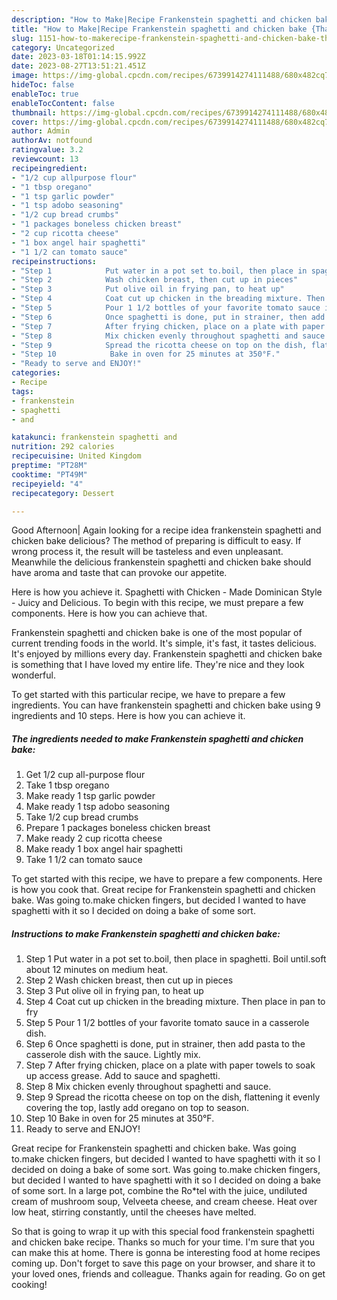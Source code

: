 ```yaml
---
description: "How to Make|Recipe Frankenstein spaghetti and chicken bake {That is Delicious"
title: "How to Make|Recipe Frankenstein spaghetti and chicken bake {That is Delicious"
slug: 1151-how-to-makerecipe-frankenstein-spaghetti-and-chicken-bake-that-is-delicious
category: Uncategorized
date: 2023-03-18T01:14:15.992Z
date: 2023-08-27T13:51:21.451Z
image: https://img-global.cpcdn.com/recipes/6739914274111488/680x482cq70/frankenstein-spaghetti-and-chicken-bake-recipe-main-photo.jpg
hideToc: false
enableToc: true
enableTocContent: false
thumbnail: https://img-global.cpcdn.com/recipes/6739914274111488/680x482cq70/frankenstein-spaghetti-and-chicken-bake-recipe-main-photo.jpg
cover: https://img-global.cpcdn.com/recipes/6739914274111488/680x482cq70/frankenstein-spaghetti-and-chicken-bake-recipe-main-photo.jpg
author: Admin
authorAv: notfound
ratingvalue: 3.2
reviewcount: 13
recipeingredient:
- "1/2 cup allpurpose flour"
- "1 tbsp oregano"
- "1 tsp garlic powder"
- "1 tsp adobo seasoning"
- "1/2 cup bread crumbs"
- "1 packages boneless chicken breast"
- "2 cup ricotta cheese"
- "1 box angel hair spaghetti"
- "1 1/2 can tomato sauce"
recipeinstructions:
- "Step 1            Put water in a pot set to.boil, then place in spaghetti. Boil until.soft about 12 minutes on medium heat."
- "Step 2            Wash chicken breast, then cut up in pieces"
- "Step 3            Put olive oil in frying pan, to heat up"
- "Step 4            Coat cut up chicken in the breading mixture. Then place in pan to fry"
- "Step 5            Pour 1 1/2 bottles of your favorite tomato sauce in a casserole dish."
- "Step 6            Once spaghetti is done, put in strainer, then add pasta to the casserole dish with the sauce. Lightly mix."
- "Step 7            After frying chicken, place on a plate with paper towels to soak up access grease. Add to sauce and spaghetti."
- "Step 8            Mix chicken evenly throughout spaghetti and sauce."
- "Step 9            Spread the ricotta cheese on top on the dish, flattening it evenly covering the top, lastly add oregano on top to season."
- "Step 10            Bake in oven for 25 minutes at 350°F."
- "Ready to serve and ENJOY!"
categories:
- Recipe
tags:
- frankenstein
- spaghetti
- and

katakunci: frankenstein spaghetti and 
nutrition: 292 calories
recipecuisine: United Kingdom
preptime: "PT28M"
cooktime: "PT49M"
recipeyield: "4"
recipecategory: Dessert

---
```



Good Afternoon| Again looking for a recipe idea frankenstein spaghetti and chicken bake delicious? The method of preparing is difficult to easy. If wrong process it, the result will be tasteless and even unpleasant. Meanwhile the delicious frankenstein spaghetti and chicken bake should have aroma and taste that can provoke our appetite.





Here is how you achieve it. Spaghetti with Chicken - Made Dominican Style - Juicy and Delicious. To begin with this recipe, we must prepare a few components. Here is how you can achieve that.

Frankenstein spaghetti and chicken bake is one of the most popular of current trending foods in the world. It's simple, it's fast, it tastes delicious. It's enjoyed by millions every day. Frankenstein spaghetti and chicken bake is something that I have loved my entire life. They're nice and they look wonderful.


To get started with this particular recipe, we have to prepare a few ingredients. You can have frankenstein spaghetti and chicken bake using 9 ingredients and 10 steps. Here is how you can achieve it.

<!--inarticleads1-->

##### The ingredients needed to make Frankenstein spaghetti and chicken bake:

1. Get 1/2 cup all-purpose flour
1. Take 1 tbsp oregano
1. Make ready 1 tsp garlic powder
1. Make ready 1 tsp adobo seasoning
1. Take 1/2 cup bread crumbs
1. Prepare 1 packages boneless chicken breast
1. Make ready 2 cup ricotta cheese
1. Make ready 1 box angel hair spaghetti
1. Take 1 1/2 can tomato sauce


To get started with this recipe, we have to prepare a few components. Here is how you cook that. Great recipe for Frankenstein spaghetti and chicken bake. Was going to.make chicken fingers, but decided I wanted to have spaghetti with it so I decided on doing a bake of some sort. 

<!--inarticleads2-->

##### Instructions to make Frankenstein spaghetti and chicken bake:

1. Step 1            Put water in a pot set to.boil, then place in spaghetti. Boil until.soft about 12 minutes on medium heat.
1. Step 2            Wash chicken breast, then cut up in pieces
1. Step 3            Put olive oil in frying pan, to heat up
1. Step 4            Coat cut up chicken in the breading mixture. Then place in pan to fry
1. Step 5            Pour 1 1/2 bottles of your favorite tomato sauce in a casserole dish.
1. Step 6            Once spaghetti is done, put in strainer, then add pasta to the casserole dish with the sauce. Lightly mix.
1. Step 7            After frying chicken, place on a plate with paper towels to soak up access grease. Add to sauce and spaghetti.
1. Step 8            Mix chicken evenly throughout spaghetti and sauce.
1. Step 9            Spread the ricotta cheese on top on the dish, flattening it evenly covering the top, lastly add oregano on top to season.
1. Step 10            Bake in oven for 25 minutes at 350°F.
1. Ready to serve and ENJOY!

Great recipe for Frankenstein spaghetti and chicken bake. Was going to.make chicken fingers, but decided I wanted to have spaghetti with it so I decided on doing a bake of some sort. Was going to.make chicken fingers, but decided I wanted to have spaghetti with it so I decided on doing a bake of some sort. In a large pot, combine the Ro*tel with the juice, undiluted cream of mushroom soup, Velveeta cheese, and cream cheese. Heat over low heat, stirring constantly, until the cheeses have melted. 

So that is going to wrap it up with this special food frankenstein spaghetti and chicken bake recipe. Thanks so much for your time. I'm sure that you can make this at home. There is gonna be interesting food at home recipes coming up. Don't forget to save this page on your browser, and share it to your loved ones, friends and colleague. Thanks again for reading. Go on get cooking!
